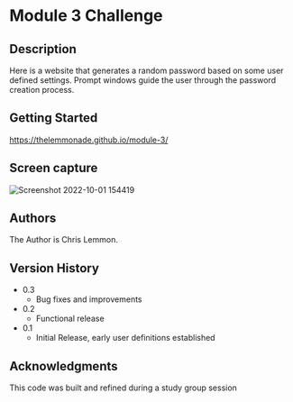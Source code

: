 # Module 3 Challenge

## Description

Here is a website that generates a random password based on some user defined settings. Prompt windows guide the user through the password creation process.

## Getting Started

https://thelemmonade.github.io/module-3/

## Screen capture
![Screenshot 2022-10-01 154419](https://user-images.githubusercontent.com/112985017/193425891-0dc99409-498a-424e-a039-b5382e28cdf4.jpg)

## Authors

The Author is Chris Lemmon.

## Version History
* 0.3
    * Bug fixes and improvements
* 0.2
    * Functional release
* 0.1
    * Initial Release, early user definitions established

## Acknowledgments

This code was built and refined during a study group session
